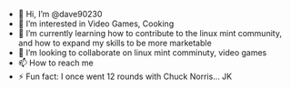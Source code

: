 - 👋 Hi, I’m @dave90230
- 👀 I’m interested in Video Games, Cooking
- 🌱 I’m currently learning how to contribute to the linux mint community, and how to expand my skills to be more marketable
- 💞️ I’m looking to collaborate on linux mint comminuty, video games
- 📫 How to reach me 
- ⚡ Fun fact: I once went 12 rounds with Chuck Norris... JK 

<!---
dave90230/dave90230 is a ✨ special ✨ repository because its `README.md` (this file) appears on your GitHub profile.
You can click the Preview link to take a look at your changes.
--->
